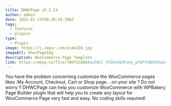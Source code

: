 ```yaml
---
title: DHWCPage v5.2.24
author: admin
date: 2022-01-15T09:20:19.390Z
tags:
  - features
  - plugins
type:
  - Plugin
image: https://i.imgur.com/erAo2IQ.jpg
imageAlt: dhwcPageImg
description: WooCommerce Page Template
link: https://mega.nz/file/lNdTSCQQ#Aoy5NCC_YXI6vG62Kskg_gYqPYCBER3kqnm-aEvR00Y
---
```

<!--StartFragment-->

You have the problem concerning customize the WooCommerce pages likes :My Account, Checkout, Cart or Shop page… on your site ? Do not worry !! DHWCPage can help you customize WooCommerce with WPBakery Page Builder plugin that will help you to create any layout for WooCommerce Page very fast and easy. No coding skills required!

<!--EndFragment-->
